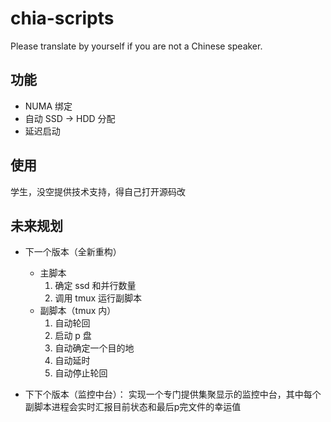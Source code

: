 # chia-scripts

Please translate by yourself if you are not a Chinese speaker.

## 功能
- NUMA 绑定
- 自动 SSD -> HDD 分配
- 延迟启动

## 使用
学生，没空提供技术支持，得自己打开源码改

## 未来规划

- 下一个版本（全新重构）
  - 主脚本
    1. 确定 ssd 和并行数量
    2. 调用 tmux 运行副脚本
  - 副脚本（tmux 内）
    1. 自动轮回
    2. 启动 p 盘
    3. 自动确定一个目的地
    4. 自动延时
    5. 自动停止轮回

- 下下个版本（监控中台）：
  实现一个专门提供集聚显示的监控中台，其中每个副脚本进程会实时汇报目前状态和最后p完文件的幸运值
